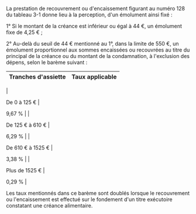 La prestation de recouvrement ou d'encaissement figurant au numéro 128 du tableau 3-1 donne lieu à la perception, d'un émolument ainsi fixé :


1° Si le montant de la créance est inférieur ou égal à 44 €, un émolument fixe de 4,25 € ;


2° Au-delà du seuil de 44 € mentionné au 1°, dans la limite de 550 €, un émolument proportionnel aux sommes encaissées ou recouvrées au titre du principal de la créance ou du montant de la condamnation, à l'exclusion des dépens, selon le barème suivant :


  



| Tranches d'assiette | Taux applicable |
| --- | --- |
| 


De 0 à 125 € | 


9,67 % |
| 


De 125 € à 610 € | 


6,29 % |
| 


De 610 € à 1525 € | 


3,38 % |
| 


Plus de 1525 € | 


0,29 % |


  

Les taux mentionnés dans ce barème sont doublés lorsque le recouvrement ou l'encaissement est effectué sur le fondement d'un titre exécutoire constatant une créance alimentaire.

